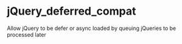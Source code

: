 # jQuery_deferred_compat
Allow jQuery to be defer or async loaded by queuing jQueries to be processed later
